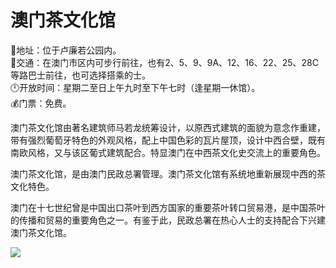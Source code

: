 # 澳门茶文化馆  
📍地址：位于卢廉若公园内。  
🚌交通：在澳门市区内可步行前往，也有2、5、9、9A、12、16、22、25、28C等路巴士前往，也可选择搭乘的士。  
🕛开放时间：星期二至日上午九时至下午七时（逢星期一休馆）。  
💰门票：免费。  

澳门茶文化馆由著名建筑师马若龙统筹设计，以原西式建筑的面貌为意念作重建，带有强烈葡萄牙特色的外观风格，配上中国色彩的瓦片屋顶，设计中西合壁，既有南欧风格，又与该区葡式建筑配合。特显澳门在中西茶文化史交流上的重要角色。  

澳门茶文化馆，是由澳门民政总署管理。澳门茶文化馆有系统地重新展现中西的茶文化特色。  

澳门在十七世纪曾是中国出口茶叶到西方国家的重要茶叶转口贸易港，是中国茶叶的传播和贸易的重要角色之一。有鉴于此，民政总署在热心人士的支持配合下兴建澳门茶文化馆。  

![](https://raw.gitmirror.com/szqq0512/Pic/main/img/202201212151625.png)  